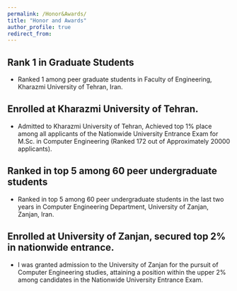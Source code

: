 ```yaml
---
permalink: /Honor&Awards/
title: "Honor and Awards"
author_profile: true
redirect_from: 
---
```

## Rank 1 in Graduate Students
- Ranked 1 among peer graduate students in Faculty of Engineering, Kharazmi University of Tehran, Iran.

## Enrolled at Kharazmi University of Tehran.
- Admitted to Kharazmi University of Tehran, Achieved top 1% place among all applicants of the Nationwide University Entrance Exam for M.Sc. in Computer Engineering (Ranked 172 out of Approximately 20000 applicants).

## Ranked in top 5 among 60 peer undergraduate students
- Ranked in top 5 among 60 peer undergraduate students in the last two years in Computer Engineering Department, University of Zanjan, Zanjan, Iran.

## Enrolled at University of Zanjan, secured top 2% in nationwide entrance.
- I was granted admission to the University of Zanjan for the pursuit of Computer Engineering studies, attaining a position within the upper 2% among candidates in the Nationwide University Entrance Exam.
